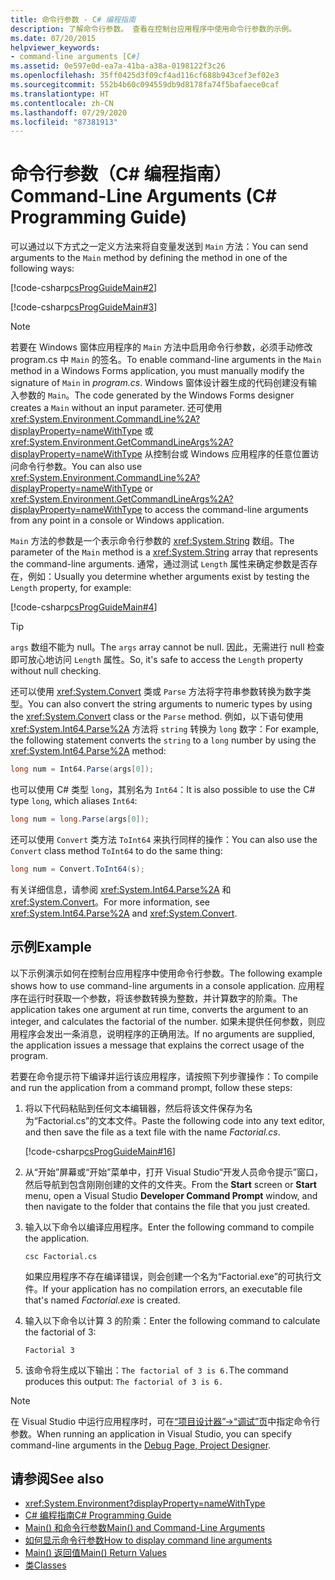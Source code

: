 ```yaml
---
title: 命令行参数 - C# 编程指南
description: 了解命令行参数。 查看在控制台应用程序中使用命令行参数的示例。
ms.date: 07/20/2015
helpviewer_keywords:
- command-line arguments [C#]
ms.assetid: 0e597e0d-ea7a-41ba-a38a-0198122f3c26
ms.openlocfilehash: 35ff0425d3f09cf4ad116cf688b943cef3ef02e3
ms.sourcegitcommit: 552b4b60c094559db9d8178fa74f5bafaece0caf
ms.translationtype: HT
ms.contentlocale: zh-CN
ms.lasthandoff: 07/29/2020
ms.locfileid: "87381913"
---
```

# <a name="command-line-arguments-c-programming-guide"></a><span data-ttu-id="ae1db-104">命令行参数（C# 编程指南）</span><span class="sxs-lookup"><span data-stu-id="ae1db-104">Command-Line Arguments (C# Programming Guide)</span></span>

<span data-ttu-id="ae1db-105">可以通过以下方式之一定义方法来将自变量发送到 `Main` 方法：</span><span class="sxs-lookup"><span data-stu-id="ae1db-105">You can send arguments to the `Main` method by defining the method in one of the following ways:</span></span>

[!code-csharp[csProgGuideMain#2](~/samples/snippets/csharp/VS_Snippets_VBCSharp/csProgGuideMain/CS/Class3.cs#2)]  

[!code-csharp[csProgGuideMain#3](~/samples/snippets/csharp/VS_Snippets_VBCSharp/csProgGuideMain/CS/Class3.cs#3)]

> [!NOTE]
> <span data-ttu-id="ae1db-106">若要在 Windows 窗体应用程序的 `Main` 方法中启用命令行参数，必须手动修改 program.cs 中 `Main` 的签名。</span><span class="sxs-lookup"><span data-stu-id="ae1db-106">To enable command-line arguments in the `Main` method in a Windows Forms application, you must manually modify the signature of `Main` in *program.cs*.</span></span> <span data-ttu-id="ae1db-107">Windows 窗体设计器生成的代码创建没有输入参数的 `Main`。</span><span class="sxs-lookup"><span data-stu-id="ae1db-107">The code generated by the Windows Forms designer creates a `Main` without an input parameter.</span></span> <span data-ttu-id="ae1db-108">还可使用 <xref:System.Environment.CommandLine%2A?displayProperty=nameWithType> 或 <xref:System.Environment.GetCommandLineArgs%2A?displayProperty=nameWithType> 从控制台或 Windows 应用程序的任意位置访问命令行参数。</span><span class="sxs-lookup"><span data-stu-id="ae1db-108">You can also use <xref:System.Environment.CommandLine%2A?displayProperty=nameWithType> or <xref:System.Environment.GetCommandLineArgs%2A?displayProperty=nameWithType> to access the command-line arguments from any point in a console or Windows application.</span></span>

<span data-ttu-id="ae1db-109">`Main` 方法的参数是一个表示命令行参数的 <xref:System.String> 数组。</span><span class="sxs-lookup"><span data-stu-id="ae1db-109">The parameter of the `Main` method is a <xref:System.String> array that represents the command-line arguments.</span></span> <span data-ttu-id="ae1db-110">通常，通过测试 `Length` 属性来确定参数是否存在，例如：</span><span class="sxs-lookup"><span data-stu-id="ae1db-110">Usually you determine whether arguments exist by testing the `Length` property, for example:</span></span>

[!code-csharp[csProgGuideMain#4](~/samples/snippets/csharp/VS_Snippets_VBCSharp/csProgGuideMain/CS/Class3.cs#4)]

> [!TIP]
> <span data-ttu-id="ae1db-111">`args` 数组不能为 null。</span><span class="sxs-lookup"><span data-stu-id="ae1db-111">The `args` array cannot be null.</span></span> <span data-ttu-id="ae1db-112">因此，无需进行 null 检查即可放心地访问 `Length` 属性。</span><span class="sxs-lookup"><span data-stu-id="ae1db-112">So, it's safe to access the `Length` property without null checking.</span></span>

<span data-ttu-id="ae1db-113">还可以使用 <xref:System.Convert> 类或 `Parse` 方法将字符串参数转换为数字类型。</span><span class="sxs-lookup"><span data-stu-id="ae1db-113">You can also convert the string arguments to numeric types by using the <xref:System.Convert> class or the `Parse` method.</span></span> <span data-ttu-id="ae1db-114">例如，以下语句使用 <xref:System.Int64.Parse%2A> 方法将 `string` 转换为 `long` 数字：</span><span class="sxs-lookup"><span data-stu-id="ae1db-114">For example, the following statement converts the `string` to a `long` number by using the <xref:System.Int64.Parse%2A> method:</span></span>

```csharp
long num = Int64.Parse(args[0]);
```

<span data-ttu-id="ae1db-115">也可以使用 C# 类型 `long`，其别名为 `Int64`：</span><span class="sxs-lookup"><span data-stu-id="ae1db-115">It is also possible to use the C# type `long`, which aliases `Int64`:</span></span>

```csharp
long num = long.Parse(args[0]);
```

<span data-ttu-id="ae1db-116">还可以使用 `Convert` 类方法 `ToInt64` 来执行同样的操作：</span><span class="sxs-lookup"><span data-stu-id="ae1db-116">You can also use the `Convert` class method `ToInt64` to do the same thing:</span></span>

```csharp
long num = Convert.ToInt64(s);
```

<span data-ttu-id="ae1db-117">有关详细信息，请参阅 <xref:System.Int64.Parse%2A> 和 <xref:System.Convert>。</span><span class="sxs-lookup"><span data-stu-id="ae1db-117">For more information, see <xref:System.Int64.Parse%2A> and <xref:System.Convert>.</span></span>

## <a name="example"></a><span data-ttu-id="ae1db-118">示例</span><span class="sxs-lookup"><span data-stu-id="ae1db-118">Example</span></span>

<span data-ttu-id="ae1db-119">以下示例演示如何在控制台应用程序中使用命令行参数。</span><span class="sxs-lookup"><span data-stu-id="ae1db-119">The following example shows how to use command-line arguments in a console application.</span></span> <span data-ttu-id="ae1db-120">应用程序在运行时获取一个参数，将该参数转换为整数，并计算数字的阶乘。</span><span class="sxs-lookup"><span data-stu-id="ae1db-120">The application takes one argument at run time, converts the argument to an integer, and calculates the factorial of the number.</span></span> <span data-ttu-id="ae1db-121">如果未提供任何参数，则应用程序会发出一条消息，说明程序的正确用法。</span><span class="sxs-lookup"><span data-stu-id="ae1db-121">If no arguments are supplied, the application issues a message that explains the correct usage of the program.</span></span>

<span data-ttu-id="ae1db-122">若要在命令提示符下编译并运行该应用程序，请按照下列步骤操作：</span><span class="sxs-lookup"><span data-stu-id="ae1db-122">To compile and run the application from a command prompt, follow these steps:</span></span>

1. <span data-ttu-id="ae1db-123">将以下代码粘贴到任何文本编辑器，然后将该文件保存为名为“Factorial.cs”的文本文件。</span><span class="sxs-lookup"><span data-stu-id="ae1db-123">Paste the following code into any text editor, and then save the file as  a text file with the name *Factorial.cs*.</span></span>

     [!code-csharp[csProgGuideMain#16](~/samples/snippets/csharp/VS_Snippets_VBCSharp/csProgGuideMain/CS/Class1.cs#16)]

2. <span data-ttu-id="ae1db-124">从“开始”屏幕或“开始”菜单中，打开 Visual Studio“开发人员命令提示”窗口，然后导航到包含刚刚创建的文件的文件夹。</span><span class="sxs-lookup"><span data-stu-id="ae1db-124">From the **Start** screen or **Start** menu, open a Visual Studio **Developer Command Prompt** window, and then navigate to the folder that contains the file that you just created.</span></span>

3. <span data-ttu-id="ae1db-125">输入以下命令以编译应用程序。</span><span class="sxs-lookup"><span data-stu-id="ae1db-125">Enter the following command to compile the application.</span></span>
  
     `csc Factorial.cs`  
  
     <span data-ttu-id="ae1db-126">如果应用程序不存在编译错误，则会创建一个名为“Factorial.exe”的可执行文件。</span><span class="sxs-lookup"><span data-stu-id="ae1db-126">If your application has no compilation errors, an executable file that's named *Factorial.exe* is created.</span></span>
  
4. <span data-ttu-id="ae1db-127">输入以下命令以计算 3 的阶乘：</span><span class="sxs-lookup"><span data-stu-id="ae1db-127">Enter the following command to calculate the factorial of 3:</span></span>
  
     `Factorial 3`  
  
5. <span data-ttu-id="ae1db-128">该命令将生成以下输出：`The factorial of 3 is 6.`</span><span class="sxs-lookup"><span data-stu-id="ae1db-128">The command produces this output: `The factorial of 3 is 6.`</span></span>

> [!NOTE]
> <span data-ttu-id="ae1db-129">在 Visual Studio 中运行应用程序时，可在[“项目设计器”->“调试”页](/visualstudio/ide/reference/debug-page-project-designer)中指定命令行参数。</span><span class="sxs-lookup"><span data-stu-id="ae1db-129">When running an application in Visual Studio, you can specify command-line arguments in the [Debug Page, Project Designer](/visualstudio/ide/reference/debug-page-project-designer).</span></span>

## <a name="see-also"></a><span data-ttu-id="ae1db-130">请参阅</span><span class="sxs-lookup"><span data-stu-id="ae1db-130">See also</span></span>

- <xref:System.Environment?displayProperty=nameWithType>
- [<span data-ttu-id="ae1db-131">C# 编程指南</span><span class="sxs-lookup"><span data-stu-id="ae1db-131">C# Programming Guide</span></span>](../index.md)
- [<span data-ttu-id="ae1db-132">Main() 和命令行参数</span><span class="sxs-lookup"><span data-stu-id="ae1db-132">Main() and Command-Line Arguments</span></span>](index.md)
- [<span data-ttu-id="ae1db-133">如何显示命令行参数</span><span class="sxs-lookup"><span data-stu-id="ae1db-133">How to display command line arguments</span></span>](how-to-display-command-line-arguments.md)
- [<span data-ttu-id="ae1db-134">Main() 返回值</span><span class="sxs-lookup"><span data-stu-id="ae1db-134">Main() Return Values</span></span>](main-return-values.md)
- [<span data-ttu-id="ae1db-135">类</span><span class="sxs-lookup"><span data-stu-id="ae1db-135">Classes</span></span>](../classes-and-structs/classes.md)
